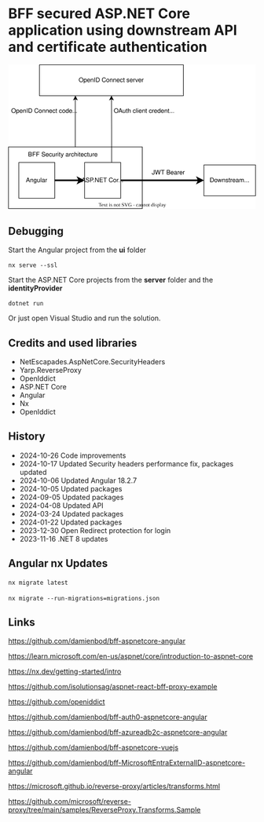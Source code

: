 # BFF secured ASP.NET Core application using downstream API and certificate authentication

![image.png](images/context.svg)

## Debugging

Start the Angular project from the **ui** folder

```
nx serve --ssl
```

Start the ASP.NET Core projects from the **server** folder and the **identityProvider**

```
dotnet run
```

Or just open Visual Studio and run the solution.

## Credits and used libraries

- NetEscapades.AspNetCore.SecurityHeaders
- Yarp.ReverseProxy
- OpenIddict
- ASP.NET Core
- Angular 
- Nx
- OpenIddict

## History

- 2024-10-26 Code improvements
- 2024-10-17 Updated Security headers performance fix, packages updated
- 2024-10-06 Updated Angular 18.2.7
- 2024-10-05 Updated packages
- 2024-09-05 Updated packages
- 2024-04-08 Updated API
- 2024-03-24 Updated packages
- 2024-01-22 Updated packages
- 2023-12-30 Open Redirect protection for login
- 2023-11-16 .NET 8 updates

## Angular nx Updates

```
nx migrate latest

nx migrate --run-migrations=migrations.json
```

## Links

https://github.com/damienbod/bff-aspnetcore-angular

https://learn.microsoft.com/en-us/aspnet/core/introduction-to-aspnet-core

https://nx.dev/getting-started/intro

https://github.com/isolutionsag/aspnet-react-bff-proxy-example

https://github.com/openiddict

https://github.com/damienbod/bff-auth0-aspnetcore-angular

https://github.com/damienbod/bff-azureadb2c-aspnetcore-angular

https://github.com/damienbod/bff-aspnetcore-vuejs

https://github.com/damienbod/bff-MicrosoftEntraExternalID-aspnetcore-angular

https://microsoft.github.io/reverse-proxy/articles/transforms.html

https://github.com/microsoft/reverse-proxy/tree/main/samples/ReverseProxy.Transforms.Sample